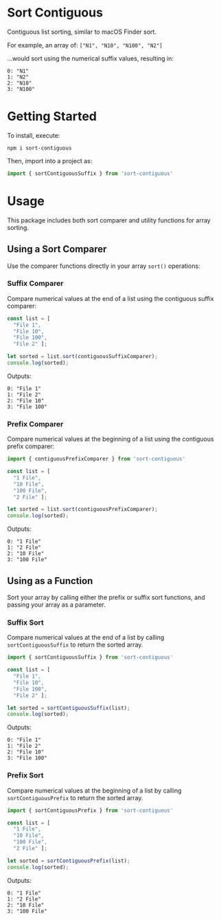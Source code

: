 # Sort Contiguous

Contiguous list sorting, similar to macOS Finder sort.

For example, an array of: `["N1", "N10", "N100", "N2"]`

...would sort using the numerical suffix values, resulting in:

    0: "N1"
    1: "N2"
    2: "N10"
    3: "N100"


# Getting Started

To install, execute:

    npm i sort-contiguous

Then, import into a project as:

```js
import { sortContiguousSuffix } from 'sort-contiguous'
```


# Usage

This package includes both sort comparer and utility functions for array sorting.

## Using a Sort Comparer

Use the comparer functions directly in your array `sort()` operations:

### Suffix Comparer

Compare numerical values at the end of a list using the contiguous suffix comparer:

```js
const list = [
  "File 1",
  "File 10",
  "File 100",
  "File 2" ];

let sorted = list.sort(contiguousSuffixComparer);
console.log(sorted);
```

Outputs:

```
0: "File 1"
1: "File 2"
2: "File 10"
3: "File 100"
```

### Prefix Comparer

Compare numerical values at the beginning of a list using the contiguous prefix comparer:
```js
import { contiguousPrefixComparer } from 'sort-contiguous'

const list = [
  "1 File",
  "10 File",
  "100 File",
  "2 File" ];

let sorted = list.sort(contiguousPrefixComparer);
console.log(sorted);
```

Outputs:

```
0: "1 File"
1: "2 File"
2: "10 File"
3: "100 File"
```


## Using as a Function

Sort your array by calling either the prefix or suffix sort functions, and passing your array as a parameter.

### Suffix Sort

Compare numerical values at the end of a list by calling `sortContiguousSuffix` to return the sorted array. 

```js
import { sortContiguousSuffix } from 'sort-contiguous'

const list = [
  "File 1",
  "File 10",
  "File 100",
  "File 2" ];

let sorted = sortContiguousSuffix(list);
console.log(sorted);
```

Outputs:

```
0: "File 1"
1: "File 2"
2: "File 10"
3: "File 100"
```

### Prefix Sort

Compare numerical values at the beginning of a list by calling `sortContiguousPrefix` to return the sorted array.

```js
import { sortContiguousPrefix } from 'sort-contiguous'

const list = [
  "1 File",
  "10 File",
  "100 File",
  "2 File" ];

let sorted = sortContiguousPrefix(list);
console.log(sorted);
```

Outputs:

```
0: "1 File"
1: "2 File"
2: "10 File"
3: "100 File"
```
